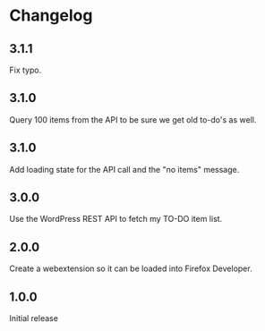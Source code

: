 # Changelog

## 3.1.1

Fix typo.

## 3.1.0

Query 100 items from the API to be sure we get old to-do's as well.

## 3.1.0

Add loading state for the API call and the "no items" message.

## 3.0.0

Use the WordPress REST API to fetch my TO-DO item list.

## 2.0.0

Create a webextension so it can be loaded into Firefox Developer.

## 1.0.0

Initial release
